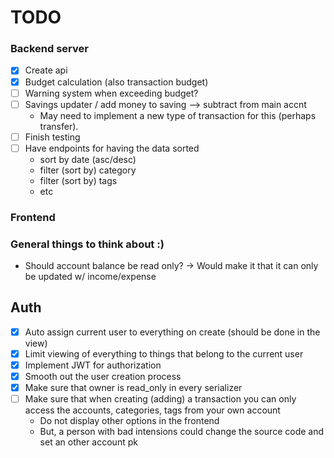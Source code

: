 # TODO

### Backend server
- [x] Create api
- [x] Budget calculation (also transaction budget)
- [ ] Warning system when exceeding budget?
- [ ] Savings updater / add money to saving --> subtract from main accnt
    - May need to implement a new type of transaction for this (perhaps transfer).
- [ ] Finish testing
- [ ] Have endpoints for having the data sorted
  - sort by date (asc/desc)
  - filter (sort by) category
  - filter (sort by) tags
  - etc


### Frontend


### General things to think about :)
 - Should account balance be read only?
    -> Would make it that it can only be updated w/ income/expense
    
   
## Auth
- [x] Auto assign current user to everything on create (should be done in the view)
- [x] Limit viewing of everything to things that belong to the current user
- [x] Implement JWT for authorization
- [x] Smooth out the user creation process
- [x] Make sure that owner is read_only in every serializer
- [ ] Make sure that when creating (adding) a transaction you can only access the accounts, categories, tags from your own account
  - Do not display other options in the frontend
  - But, a person with bad intensions could change the source code and set an other account pk